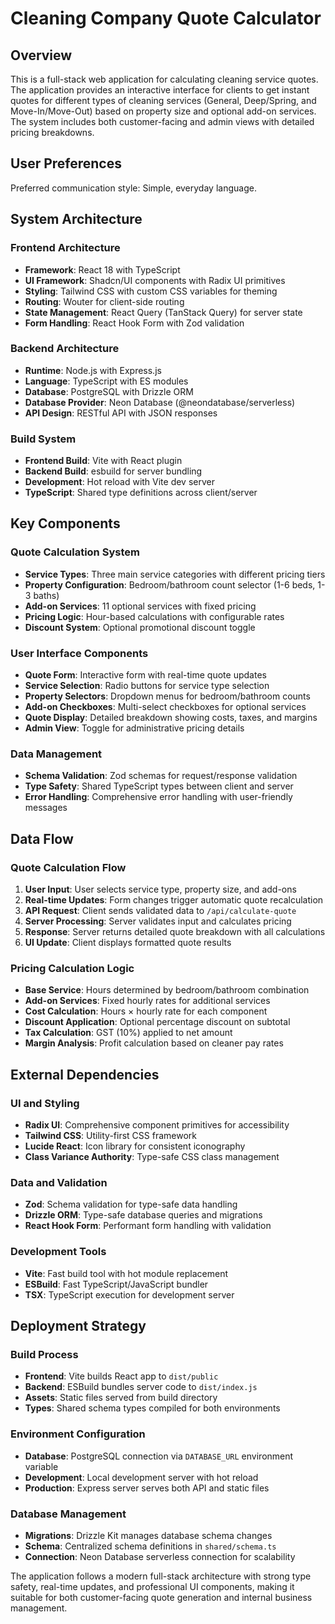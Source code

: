 # Cleaning Company Quote Calculator

## Overview

This is a full-stack web application for calculating cleaning service quotes. The application provides an interactive interface for clients to get instant quotes for different types of cleaning services (General, Deep/Spring, and Move-In/Move-Out) based on property size and optional add-on services. The system includes both customer-facing and admin views with detailed pricing breakdowns.

## User Preferences

Preferred communication style: Simple, everyday language.

## System Architecture

### Frontend Architecture
- **Framework**: React 18 with TypeScript
- **UI Framework**: Shadcn/UI components with Radix UI primitives
- **Styling**: Tailwind CSS with custom CSS variables for theming
- **Routing**: Wouter for client-side routing
- **State Management**: React Query (TanStack Query) for server state
- **Form Handling**: React Hook Form with Zod validation

### Backend Architecture
- **Runtime**: Node.js with Express.js
- **Language**: TypeScript with ES modules
- **Database**: PostgreSQL with Drizzle ORM
- **Database Provider**: Neon Database (@neondatabase/serverless)
- **API Design**: RESTful API with JSON responses

### Build System
- **Frontend Build**: Vite with React plugin
- **Backend Build**: esbuild for server bundling
- **Development**: Hot reload with Vite dev server
- **TypeScript**: Shared type definitions across client/server

## Key Components

### Quote Calculation System
- **Service Types**: Three main service categories with different pricing tiers
- **Property Configuration**: Bedroom/bathroom count selector (1-6 beds, 1-3 baths)
- **Add-on Services**: 11 optional services with fixed pricing
- **Pricing Logic**: Hour-based calculations with configurable rates
- **Discount System**: Optional promotional discount toggle

### User Interface Components
- **Quote Form**: Interactive form with real-time quote updates
- **Service Selection**: Radio buttons for service type selection
- **Property Selectors**: Dropdown menus for bedroom/bathroom counts
- **Add-on Checkboxes**: Multi-select checkboxes for optional services
- **Quote Display**: Detailed breakdown showing costs, taxes, and margins
- **Admin View**: Toggle for administrative pricing details

### Data Management
- **Schema Validation**: Zod schemas for request/response validation
- **Type Safety**: Shared TypeScript types between client and server
- **Error Handling**: Comprehensive error handling with user-friendly messages

## Data Flow

### Quote Calculation Flow
1. **User Input**: User selects service type, property size, and add-ons
2. **Real-time Updates**: Form changes trigger automatic quote recalculation
3. **API Request**: Client sends validated data to `/api/calculate-quote`
4. **Server Processing**: Server validates input and calculates pricing
5. **Response**: Server returns detailed quote breakdown with all calculations
6. **UI Update**: Client displays formatted quote results

### Pricing Calculation Logic
- **Base Service**: Hours determined by bedroom/bathroom combination
- **Add-on Services**: Fixed hourly rates for additional services
- **Cost Calculation**: Hours × hourly rate for each component
- **Discount Application**: Optional percentage discount on subtotal
- **Tax Calculation**: GST (10%) applied to net amount
- **Margin Analysis**: Profit calculation based on cleaner pay rates

## External Dependencies

### UI and Styling
- **Radix UI**: Comprehensive component primitives for accessibility
- **Tailwind CSS**: Utility-first CSS framework
- **Lucide React**: Icon library for consistent iconography
- **Class Variance Authority**: Type-safe CSS class management

### Data and Validation
- **Zod**: Schema validation for type-safe data handling
- **Drizzle ORM**: Type-safe database queries and migrations
- **React Hook Form**: Performant form handling with validation

### Development Tools
- **Vite**: Fast build tool with hot module replacement
- **ESBuild**: Fast TypeScript/JavaScript bundler
- **TSX**: TypeScript execution for development server

## Deployment Strategy

### Build Process
- **Frontend**: Vite builds React app to `dist/public`
- **Backend**: ESBuild bundles server code to `dist/index.js`
- **Assets**: Static files served from build directory
- **Types**: Shared schema types compiled for both environments

### Environment Configuration
- **Database**: PostgreSQL connection via `DATABASE_URL` environment variable
- **Development**: Local development server with hot reload
- **Production**: Express server serves both API and static files

### Database Management
- **Migrations**: Drizzle Kit manages database schema changes
- **Schema**: Centralized schema definitions in `shared/schema.ts`
- **Connection**: Neon Database serverless connection for scalability

The application follows a modern full-stack architecture with strong type safety, real-time updates, and professional UI components, making it suitable for both customer-facing quote generation and internal business management.